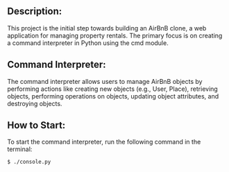 Description:
------------
This project is the initial step towards building an AirBnB clone, a web application for managing property rentals. The primary focus is on creating a command interpreter in Python using the cmd module.

Command Interpreter:
---------------------
The command interpreter allows users to manage AirBnB objects by performing actions like creating new objects (e.g., User, Place), retrieving objects, performing operations on objects, updating object attributes, and destroying objects.

How to Start:
--------------
To start the command interpreter, run the following command in the terminal:

```bash
$ ./console.py

